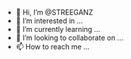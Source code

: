 - 👋 Hi, I’m @STREEGANZ
- 👀 I’m interested in ...
- 🌱 I’m currently learning ...
- 💞️ I’m looking to collaborate on ...
- 📫 How to reach me ...

<!---
STREEGANZ/STREEGANZ is a ✨ special ✨ repository because its `README.md` (this file) appears on your GitHub profile.
You can click the Preview link to take a look at your changes.
--->

